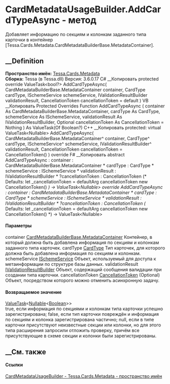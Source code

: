 # CardMetadataUsageBuilder.AddCardTypeAsync - метод
Добавляет информацию по секциям и колонкам заданного типа карточки в контейнер
[Tessa.Cards.Metadata.CardMetadataBuilderBase.MetadataContainer].
## __Definition
 **Пространство имён:** [Tessa.Cards.Metadata](N_Tessa_Cards_Metadata.htm)  
 **Сборка:** Tessa (в Tessa.dll) Версия: 3.6.0.17
C# __Копировать
     protected override ValueTask<bool?> AddCardTypeAsync(
    	CardMetadataBuilderBase.MetadataContainer container,
    	CardType cardType,
    	ISchemeService schemeService,
    	IValidationResultBuilder validationResult,
    	CancellationToken cancellationToken = default
    )
VB __Копировать
     Protected Overrides Function AddCardTypeAsync ( 
    	container As CardMetadataBuilderBase.MetadataContainer,
    	cardType As CardType,
    	schemeService As ISchemeService,
    	validationResult As IValidationResultBuilder,
    	Optional cancellationToken As CancellationToken = Nothing
    ) As ValueTask(Of Boolean?)
C++ __Копировать
     protected:
    virtual ValueTask<Nullable<bool>> AddCardTypeAsync(
    	CardMetadataBuilderBase.MetadataContainer^ container, 
    	CardType^ cardType, 
    	ISchemeService^ schemeService, 
    	IValidationResultBuilder^ validationResult, 
    	CancellationToken cancellationToken = CancellationToken()
    ) override
F# __Копировать
     abstract AddCardTypeAsync : 
            container : CardMetadataBuilderBase.MetadataContainer * 
            cardType : CardType * 
            schemeService : ISchemeService * 
            validationResult : IValidationResultBuilder * 
            ?cancellationToken : CancellationToken 
    (* Defaults:
            let _cancellationToken = defaultArg cancellationToken new CancellationToken()
    *)
    -> ValueTask<Nullable<bool>> 
    override AddCardTypeAsync : 
            container : CardMetadataBuilderBase.MetadataContainer * 
            cardType : CardType * 
            schemeService : ISchemeService * 
            validationResult : IValidationResultBuilder * 
            ?cancellationToken : CancellationToken 
    (* Defaults:
            let _cancellationToken = defaultArg cancellationToken new CancellationToken()
    *)
    -> ValueTask<Nullable<bool>> 
#### Параметры
container
[CardMetadataBuilderBase.MetadataContainer](T_Tessa_Cards_Metadata_CardMetadataBuilderBase_MetadataContainer.htm)
    Контейнер, в который должна быть добавлена информация по секциям и колонкам заданного типа карточек.
cardType [CardType](T_Tessa_Cards_CardType.htm)
    Тип карточек, для которого должна быть добавлена информация по секциям и колонкам.
schemeService [ISchemeService](T_Tessa_Scheme_ISchemeService.htm)
    Объект, используемый для доступа к метаинформации по структуре базы данных.
validationResult
[IValidationResultBuilder](T_Tessa_Platform_Validation_IValidationResultBuilder.htm)
    Объект, содержащий сообщения валидации при создании типа карточки.
cancellationToken
[CancellationToken](https://learn.microsoft.com/dotnet/api/system.threading.cancellationtoken)
(Optional)
    Объект, посредством которого можно отменить асинхронную задачу.
#### Возвращаемое значение
[ValueTask](https://learn.microsoft.com/dotnet/api/system.threading.tasks.valuetask-1)<[Nullable](https://learn.microsoft.com/dotnet/api/system.nullable-1)<[Boolean](https://learn.microsoft.com/dotnet/api/system.boolean)>>  
true, если информация по секциями и колонкам типа карточки успешно
зарегистрирована; false, если тип карточки повреждён и информация по секциям и
колонка зарегистрирована частично; null, если в типе карточки присутствуют
неизвестные секции или колонки, но для этого типа расширения запросили
отложить проверку, причём все присутствующие в схеме секции и колонки были
зарегистрированы.
## __См. также
#### Ссылки
[CardMetadataUsageBuilder -
](T_Tessa_Cards_Metadata_CardMetadataUsageBuilder.htm)
[Tessa.Cards.Metadata - пространство имён](N_Tessa_Cards_Metadata.htm)
